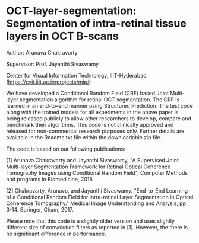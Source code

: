 # OCT-layer-segmentation: Segmentation of intra-retinal tissue layers in OCT B-scans
Author: Arunava Chakravarty

Supervisor: Prof. Jayanthi Sivaswamy

Center for Visual Information Technology, IIIT-Hyderabad (https://cvit.iiit.ac.in/projects/mip/)



We have developed a Conditional Random Field (CRF) based Joint Multi-layer segmentation algorithm for retinal OCT segmentation. The CRF is learned in an end-to-end manner using Structured Prediction. The test code along with the trained models for all experiments in the above paper is being released publicly to allow other researchers to develop, compare and benchmark their algorithms. This code is not clinically approved and released for non-commerical research purposes only. Further details are available in the Readme.txt file within the downloadable zip file.

The code is based on our following publications:

[1] Arunava Chakravarty and Jayanthi Sivaswamy, "A Supervised Joint Multi-layer Segmentation Framework for Retinal Optical Coherence Tomography Images using Conditional Random Field", Computer Methods and programs in Biomedicine, 2018.

[2] Chakravarty, Arunava, and Jayanthi Sivaswamy. "End-to-End Learning of a Conditional Random Field for Intra-retinal Layer Segmentation in Optical Coherence Tomography." Medical Image Understanding and Analysis, pp. 3-14. Springer, Cham, 2017.

Please note that this code is a slightly older version and uses slightly different size of convolution filters as reported in [1].
However, the there is no significant difference in performance. 
